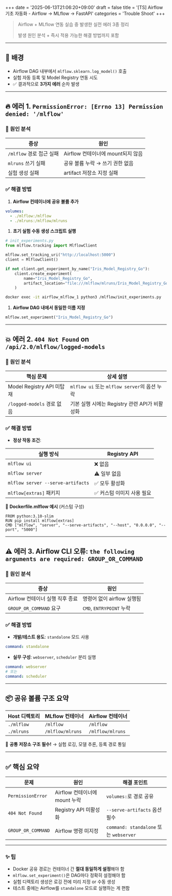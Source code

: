 +++
date = '2025-06-13T21:06:20+09:00'
draft = false
title = '[TS] Airflow 기초 자동화 - Airflow → MLflow → FastAPI'
categories = 'Trouble Shoot'
+++

> Airflow + MLflow 연동 실습 중 발생한 실전 에러 3종 정리
> 
> 
> 발생 원인 분석 + 즉시 적용 가능한 해결 방법까지 포함
> 

---

## 🧩 배경

- Airflow DAG 내부에서 `mlflow.sklearn.log_model()` 호출
- 실험 자동 등록 및 Model Registry 연동 시도
- ✅ 결과적으로 **3가지 에러** 순차 발생

---

## 🔥 에러 1. `PermissionError: [Errno 13] Permission denied: '/mlflow'`

### 🧠 원인 분석

| 증상 | 원인 |
| --- | --- |
| `/mlflow` 경로 접근 실패 | Airflow 컨테이너에 mount되지 않음 |
| `mlruns` 쓰기 실패 | 공유 볼륨 누락 → 쓰기 권한 없음 |
| 실험 생성 실패 | artifact 저장소 지정 실패 |

### ✅ 해결 방법

1. **Airflow 컨테이너에 공유 볼륨 추가**

```yaml
volumes:
  - ./mlflow:/mlflow
  - ./mlruns:/mlflow/mlruns
```

1. **초기 실험 수동 생성 스크립트 실행**

```python
# init_experiments.py
from mlflow.tracking import MlflowClient

mlflow.set_tracking_uri("http://localhost:5000")
client = MlflowClient()

if not client.get_experiment_by_name("Iris_Model_Registry_Go"):
    client.create_experiment(
        name="Iris_Model_Registry_Go",
        artifact_location="file:///mlflow/mlruns/Iris_Model_Registry_Go"
    )
```

```bash
docker exec -it airflow_mlflow_1 python3 /mlflow/init_experiments.py
```

1. **Airflow DAG 내에서 동일한 이름 지정**

```python
mlflow.set_experiment("Iris_Model_Registry_Go")
```

---

## 💥 에러 2. `404 Not Found` on `/api/2.0/mlflow/logged-models`

### 🧠 원인 분석

| 핵심 문제 | 상세 설명 |
| --- | --- |
| Model Registry API 미탑재 | `mlflow ui` 또는 `mlflow server`의 옵션 누락 |
| `/logged-models` 경로 없음 | 기본 실행 시에는 Registry 관련 API가 비활성화 |

### ✅ 해결 방법

- **정상 작동 조건**:

| 실행 방식 | Registry API |
| --- | --- |
| `mlflow ui` | ❌ 없음 |
| `mlflow server` | ⚠️ 일부 없음 |
| `mlflow server --serve-artifacts` | ✅ 모두 활성화 |
| `mlflow[extras]` 패키지 | ✅ 커스텀 이미지 사용 필요 |

📌 **Dockerfile.mlflow 예시** (커스텀 구성)

```
FROM python:3.10-slim
RUN pip install mlflow[extras]
CMD ["mlflow", "server", "--serve-artifacts", "--host", "0.0.0.0", "--port", "5000"]
```

---

## ⚠️ 에러 3. Airflow CLI 오류: `the following arguments are required: GROUP_OR_COMMAND`

### 🧠 원인 분석

| 증상 | 원인 |
| --- | --- |
| Airflow 컨테이너 실행 직후 종료 | 명령어 없이 airflow 실행됨 |
| `GROUP_OR_COMMAND` 요구 | `CMD`, `ENTRYPOINT` 누락 |

### ✅ 해결 방법

- **개발/테스트 용도**: `standalone` 모드 사용

```yaml
command: standalone
```

- **실무 구성**: `webserver`, `scheduler` 분리 실행

```yaml
command: webserver
# 또는
command: scheduler
```

---

## 📦 공유 볼륨 구조 요약

| Host 디렉토리 | MLflow 컨테이너 | Airflow 컨테이너 |
| --- | --- | --- |
| `./mlflow` | `/mlflow` | `/mlflow` |
| `./mlruns` | `/mlflow/mlruns` | `/mlflow/mlruns` |

📌 **공통 저장소 구조 필수!** → 실험 로깅, 모델 추론, 등록 경로 통일

---

## ✅ 핵심 요약

| 문제 | 원인 | 해결 포인트 |
| --- | --- | --- |
| `PermissionError` | Airflow 컨테이너에 mount 누락 | `volumes:`로 경로 공유 |
| `404 Not Found` | Registry API 미활성화 | `--serve-artifacts` 옵션 필수 |
| `GROUP_OR_COMMAND` | Airflow 명령 미지정 | `command: standalone` 또는 `webserver` |

---

### ✨ 팁

- Docker 공유 경로는 컨테이너 간 **절대 동일하게 설정**해야 함
- `mlflow.set_experiment()`은 DAG마다 정확히 설정해야 함
- 실험 디렉토리 생성은 로깅 전에 미리 지정 or 수동 생성
- 테스트 중에는 Airflow를 `standalone` 모드로 실행하는 게 편함
